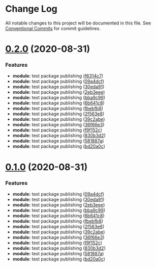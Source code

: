 # Change Log

All notable changes to this project will be documented in this file.
See [Conventional Commits](https://conventionalcommits.org) for commit guidelines.

# [0.2.0](https://github.com/oswee/api/compare/v0.0.1...v0.2.0) (2020-08-31)


### Features

* **module:** test package publishing ([f6314c7](https://github.com/oswee/api/commit/f6314c78f04321c49ca9a26086a19e4d64e77363))
* **module:** test package publishing ([09a4dcf](https://github.com/oswee/api/commit/09a4dcf266ffff5e90f93b8c826060983a1d40ed))
* **module:** test package publishing ([30eda91](https://github.com/oswee/api/commit/30eda9121e71e7914512bb4b8a9b039ca98e6322))
* **module:** test package publishing ([2eb3eee](https://github.com/oswee/api/commit/2eb3eee82db58e031ceb049173274050d5f765b5))
* **module:** test package publishing ([bba9c99](https://github.com/oswee/api/commit/bba9c999b0e8b2f53b4fb8d6413768d527c29f57))
* **module:** test package publishing ([6b641c8](https://github.com/oswee/api/commit/6b641c89e8634b2fbe8011b734ff1181783dadfe))
* **module:** test package publishing ([fbebfb8](https://github.com/oswee/api/commit/fbebfb8a054dcdd123ce3d0c37b6a471730078fe))
* **module:** test package publishing ([2f563e8](https://github.com/oswee/api/commit/2f563e8e6b0c75f3fd63d1100f40790f9719f01c))
* **module:** test package publishing ([39c2abe](https://github.com/oswee/api/commit/39c2abef972b8343912b99d09c5c7b3b5401aadd))
* **module:** test package publishing ([36f66e3](https://github.com/oswee/api/commit/36f66e3bd9ca4cbc1df4da5de1e0c56c9700019a))
* **module:** test package publishing ([f9f152c](https://github.com/oswee/api/commit/f9f152c9deb53793b501ff2a00dc652b4eb44eb4))
* **module:** test package publishing ([830b3d2](https://github.com/oswee/api/commit/830b3d2c1a974f2a1d62bf09a6acfc0d91835f1e))
* **module:** test package publishing ([581887a](https://github.com/oswee/api/commit/581887a27d777b3b0fca018faa14946a3c9574d3))
* **module:** test package publishing ([bd20a0c](https://github.com/oswee/api/commit/bd20a0c19222994359710dc16c57ce4a8eda133a))





# [0.1.0](https://github.com/oswee/api/compare/v0.0.1...v0.1.0) (2020-08-31)


### Features

* **module:** test package publishing ([09a4dcf](https://github.com/oswee/api/commit/09a4dcf266ffff5e90f93b8c826060983a1d40ed))
* **module:** test package publishing ([30eda91](https://github.com/oswee/api/commit/30eda9121e71e7914512bb4b8a9b039ca98e6322))
* **module:** test package publishing ([2eb3eee](https://github.com/oswee/api/commit/2eb3eee82db58e031ceb049173274050d5f765b5))
* **module:** test package publishing ([bba9c99](https://github.com/oswee/api/commit/bba9c999b0e8b2f53b4fb8d6413768d527c29f57))
* **module:** test package publishing ([6b641c8](https://github.com/oswee/api/commit/6b641c89e8634b2fbe8011b734ff1181783dadfe))
* **module:** test package publishing ([fbebfb8](https://github.com/oswee/api/commit/fbebfb8a054dcdd123ce3d0c37b6a471730078fe))
* **module:** test package publishing ([2f563e8](https://github.com/oswee/api/commit/2f563e8e6b0c75f3fd63d1100f40790f9719f01c))
* **module:** test package publishing ([39c2abe](https://github.com/oswee/api/commit/39c2abef972b8343912b99d09c5c7b3b5401aadd))
* **module:** test package publishing ([36f66e3](https://github.com/oswee/api/commit/36f66e3bd9ca4cbc1df4da5de1e0c56c9700019a))
* **module:** test package publishing ([f9f152c](https://github.com/oswee/api/commit/f9f152c9deb53793b501ff2a00dc652b4eb44eb4))
* **module:** test package publishing ([830b3d2](https://github.com/oswee/api/commit/830b3d2c1a974f2a1d62bf09a6acfc0d91835f1e))
* **module:** test package publishing ([581887a](https://github.com/oswee/api/commit/581887a27d777b3b0fca018faa14946a3c9574d3))
* **module:** test package publishing ([bd20a0c](https://github.com/oswee/api/commit/bd20a0c19222994359710dc16c57ce4a8eda133a))
